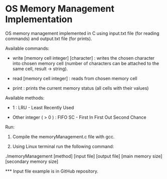 # OS Memory Management Implementation

OS memory management implemented in C using input.txt file (for reading commands) and output.txt file (for prints).

Available commands: 

- write [memory cell integer] [character] : writes the chosen character into chosen memory cell (number of characters can be attached 
to the same cell, result -> string).

- read [memory cell integer] : reads from chosen memory cell

- print : prints the current memory status (all cells with their values)

Available methods:

- 1 : LRU - Least Recently Used

- Other integer ( > 0 ) : FIFO SC - First In First Out Second Chance

Run:
1. Compile the memoryManagement.c file with gcc.

2. Using Linux terminal run the following command:

./memoryManagement [method] [input file] [output file] [main memory size] [secondary memory size]

*** Input file example is in GitHub repository.
